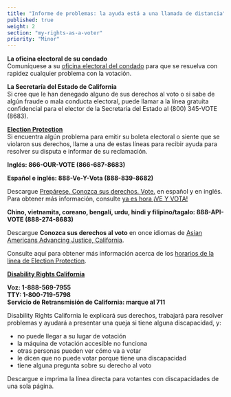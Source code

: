 ```yaml
---
title: "Informe de problemas: la ayuda está a una llamada de distancia"
published: true
weight: 2
section: "my-rights-as-a-voter"
priority: "Minor"
---
```


**La oficina electoral de su condado**  
Comuníquese a su [oficina electoral del condado](#section-election-office-contact) para que se resuelva con rapidez cualquier problema con la votación.  

**La Secretaría del Estado de California**  
Si cree que le han denegado alguno de sus derechos al voto o si sabe de algún fraude o mala conducta electoral, puede llamar a la línea gratuita confidencial para el elector de la Secretaría del Estado al (800) 345-VOTE (8683).  

**[Election Protection](http://www.866ourvote.org/)**  
Si encuentra algún problema para emitir su boleta electoral o siente que se violaron sus derechos, llame a una de estas líneas para recibir ayuda para resolver su disputa e informar de su reclamación.  

**Inglés: 866-OUR-VOTE (866-687-8683)**  

**Español e inglés: 888-Ve-Y-Vota (888-839-8682)**  

Descargue [Prepárese. Conozca sus derechos. Vote.](https://drive.google.com/file/d/0B0h2E_kd8S-LOU1Sd3gwajRKVHo1X1g1WjFGdWwxWkJ1cmY0/view?usp=sharing) en español y en inglés. Para obtener más información, consulte [ya es hora ¡VE Y VOTA!](http://veyvota.yaeshora.info/state?id=0005)  

**Chino, vietnamita, coreano, bengalí, urdu, hindi y filipino/tagalo: 888-API-VOTE (888-274-8683)**  

Descargue **Conozca sus derechos al voto** en once idiomas de [Asian Americans Advancing Justice, California](http://www.advancingjustice-alc.org/know-your-voting-rights/).  

Consulte aquí para obtener más información acerca de los [horarios de la línea de Election Protection](http://www.866ourvote.org/pages/2016-live-hotline-hours-and-dates).  

**[Disability Rights California](http://www.disabilityrightsca.org/pubs/PublicationsVoting.htm)**  

**Voz: 1-888-569-7955  
TTY: 1-800-719-5798  
Servicio de Retransmisión de California: marque al 711**  

Disability Rights California le explicará sus derechos, trabajará para resolver problemas y ayudará a presentar una queja si tiene alguna discapacidad, y:  
- no puede llegar a su lugar de votación  
- la máquina de votación accesible no funciona  
- otras personas pueden ver cómo va a votar  
- le dicen que no puede votar porque tiene una discapacidad  
- tiene alguna pregunta sobre su derecho al voto  

Descargue e imprima la línea directa para votantes con discapacidades de una sola página.